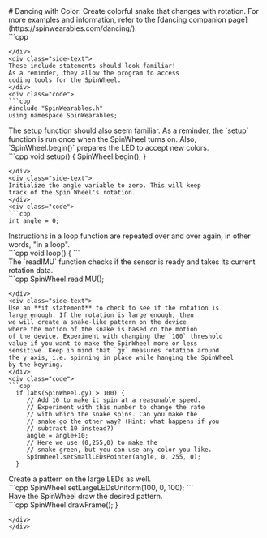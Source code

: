 <div class="flex-container"><div class="wide-text">
# Dancing with Color: Create colorful snake that changes with rotation.
For more examples and information, refer to the [dancing companion page](https://spinwearables.com/dancing/).
</div>
<div class="side-text">
</div>
<div class="code">
```cpp

```
</div>
<div class="side-text">
These include statements should look familiar!
As a reminder, they allow the program to access
coding tools for the SpinWheel.
</div>
<div class="code">
```cpp
#include "SpinWearables.h"
using namespace SpinWearables;

```
</div>
<div class="side-text">
The setup function should also seem familiar.
As a reminder, the `setup` function is run once when
the SpinWheel turns on. Also, `SpinWheel.begin()`
prepares the LED to accept new colors.
</div>
<div class="code">
```cpp
void setup() {
  SpinWheel.begin();
}

```
</div>
<div class="side-text">
Initialize the angle variable to zero. This will keep
track of the Spin Wheel's rotation.
</div>
<div class="code">
```cpp
int angle = 0; 
```
</div>
<div class="side-text">
Instructions in a loop function are repeated over and over again,
in other words, "in a loop".
</div>
<div class="code">
```cpp
void loop() {
```
</div>
<div class="side-text">
The `readIMU` function checks if the sensor is ready
and takes its current rotation data.
</div>
<div class="code">
```cpp
  SpinWheel.readIMU();

```
</div>
<div class="side-text">
Use an **if statement** to check to see if the rotation is
large enough. If the rotation is large enough, then 
we will create a snake-like pattern on the device
where the motion of the snake is based on the motion 
of the device. Experiment with changing the `100` threshold
value if you want to make the SpinWheel more or less
sensitive. Keep in mind that `gy` measures rotation around
the y axis, i.e. spinning in place while hanging the SpinWheel
by the keyring.
</div>
<div class="code">
```cpp
  if (abs(SpinWheel.gy) > 100) {
     // Add 10 to make it spin at a reasonable speed.
     // Experiment with this number to change the rate
     // with which the snake spins. Can you make the 
     // snake go the other way? (Hint: what happens if you
     // subtract 10 instead?)
     angle = angle+10;
     // Here we use (0,255,0) to make the 
     // snake green, but you can use any color you like. 
     SpinWheel.setSmallLEDsPointer(angle, 0, 255, 0);
  }
```
</div>
<div class="side-text">
Create a pattern on the large LEDs as well. 
</div>
<div class="code">
```cpp
  SpinWheel.setLargeLEDsUniform(100, 0, 100);
```
</div>
<div class="side-text">
Have the SpinWheel draw the desired pattern.
</div>
<div class="code">
```cpp
  SpinWheel.drawFrame();
}
  
```
</div>
</div>